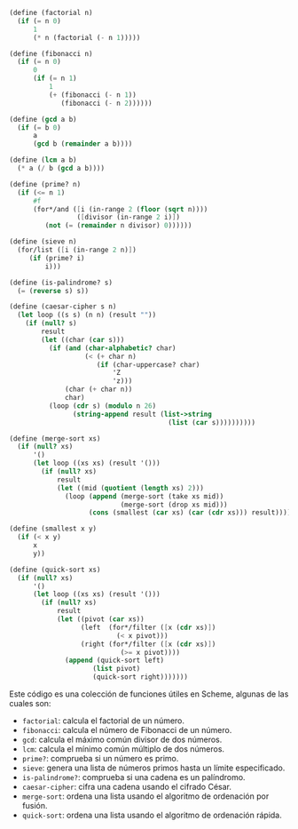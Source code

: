 ```scheme
(define (factorial n)
  (if (= n 0)
      1
      (* n (factorial (- n 1)))))

(define (fibonacci n)
  (if (= n 0)
      0
      (if (= n 1)
          1
          (+ (fibonacci (- n 1))
             (fibonacci (- n 2))))))

(define (gcd a b)
  (if (= b 0)
      a
      (gcd b (remainder a b))))

(define (lcm a b)
  (* a (/ b (gcd a b))))

(define (prime? n)
  (if (<= n 1)
      #f
      (for*/and ([i (in-range 2 (floor (sqrt n))))
                 ([divisor (in-range 2 i)])
         (not (= (remainder n divisor) 0))))))

(define (sieve n)
  (for/list ([i (in-range 2 n)])
     (if (prime? i)
         i)))

(define (is-palindrome? s)
  (= (reverse s) s))

(define (caesar-cipher s n)
  (let loop ((s s) (n n) (result ""))
    (if (null? s)
        result
        (let ((char (car s)))
          (if (and (char-alphabetic? char)
                   (< (+ char n)
                      (if (char-uppercase? char)
                          'Z
                          'z)))
              (char (+ char n))
              char)
          (loop (cdr s) (modulo n 26)
                (string-append result (list->string
                                        (list (car s))))))))))

(define (merge-sort xs)
  (if (null? xs)
      '()
      (let loop ((xs xs) (result '()))
        (if (null? xs)
            result
            (let ((mid (quotient (length xs) 2)))
              (loop (append (merge-sort (take xs mid))
                            (merge-sort (drop xs mid)))
                    (cons (smallest (car xs) (car (cdr xs))) result)))))))

(define (smallest x y)
  (if (< x y)
      x
      y))

(define (quick-sort xs)
  (if (null? xs)
      '()
      (let loop ((xs xs) (result '()))
        (if (null? xs)
            result
            (let ((pivot (car xs))
                  (left  (for*/filter ([x (cdr xs)])
                           (< x pivot)))
                  (right (for*/filter ([x (cdr xs)])
                            (>= x pivot))))
              (append (quick-sort left)
                     (list pivot)
                     (quick-sort right)))))))
```

Este código es una colección de funciones útiles en Scheme, algunas de las cuales son:

* `factorial`: calcula el factorial de un número.
* `fibonacci`: calcula el número de Fibonacci de un número.
* `gcd`: calcula el máximo común divisor de dos números.
* `lcm`: calcula el mínimo común múltiplo de dos números.
* `prime?`: comprueba si un número es primo.
* `sieve`: genera una lista de números primos hasta un límite especificado.
* `is-palindrome?`: comprueba si una cadena es un palíndromo.
* `caesar-cipher`: cifra una cadena usando el cifrado César.
* `merge-sort`: ordena una lista usando el algoritmo de ordenación por fusión.
* `quick-sort`: ordena una lista usando el algoritmo de ordenación rápida.